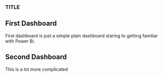 
### TITLE

## First Dashboard
First dashboard is just a simple plain dashboard staring to getting familiar with Power Bi.

## Second Dashboard
This is a lot more complicated

